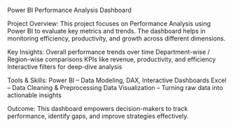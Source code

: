 Power BI Performance Analysis Dashboard

Project Overview:
This project focuses on Performance Analysis using Power BI to evaluate key metrics and trends.
The dashboard helps in monitoring efficiency, productivity, and growth across different dimensions.

Key Insights:
 Overall performance trends over time
 Department-wise / Region-wise comparisons
 KPIs like revenue, productivity, and efficiency
 Interactive filters for deep-dive analysis

 Tools & Skills:
Power BI – Data Modeling, DAX, Interactive Dashboards
Excel – Data Cleaning & Preprocessing
Data Visualization – Turning raw data into actionable insights

Outcome:
This dashboard empowers decision-makers to track performance, identify gaps, and improve strategies effectively.
